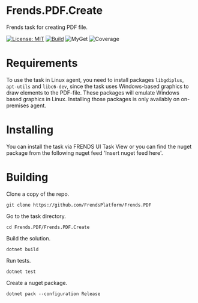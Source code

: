 # Frends.PDF.Create
Frends task for creating PDF file.

[![License: MIT](https://img.shields.io/badge/License-MIT-green.svg)](https://opensource.org/licenses/MIT) 
[![Build](https://github.com/FrendsPlatform/Frends.PDF/actions/workflows/Create_build_and_test_on_main.yml/badge.svg)](https://github.com/FrendsPlatform/Frends.PDF/actions)
![MyGet](https://img.shields.io/myget/frends-tasks/v/Frends.PDF.Create)
![Coverage](https://app-github-custom-badges.azurewebsites.net/Badge?key=FrendsPlatform/Frends.PDF/Frends.PDF.Create|main)

# Requirements

To use the task in Linux agent, you need to install packages `libgdiplus`, `apt-utils` and `libc6-dev`,
since the task uses Windows-based graphics to draw elements to the PDF-file. These packages will emulate
Windows based graphics in Linux. Installing those packages is only availably on on-premises agent.

# Installing

You can install the task via FRENDS UI Task View or you can find the nuget package from the following nuget feed 'Insert nuget feed here'.

# Building

Clone a copy of the repo.

`git clone https://github.com/FrendsPlatform/Frends.PDF`

Go to the task directory.

`cd Frends.PDF/Frends.PDF.Create`

Build the solution.

`dotnet build`

Run tests.

`dotnet test`

Create a nuget package.

`dotnet pack --configuration Release`
